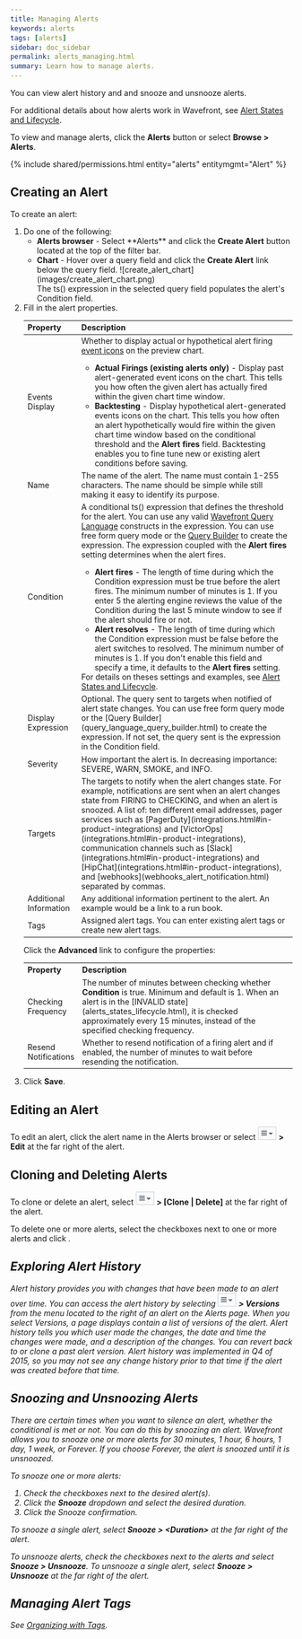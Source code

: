 ```yaml
---
title: Managing Alerts
keywords: alerts
tags: [alerts]
sidebar: doc_sidebar
permalink: alerts_managing.html
summary: Learn how to manage alerts.
---
```


You can view alert history and and snooze and unsnooze alerts. 

For additional details about how alerts work in Wavefront, see [Alert States and Lifecycle](alerts_states_lifecycle.html).

To view and manage alerts, click the **Alerts** button or select **Browse > Alerts**.

 
{% include shared/permissions.html entity="alerts" entitymgmt="Alert" %}

## Creating an Alert
 
To create an alert:

<ol>
<li>Do one of the following:
<ul>
<li markdown="span"><strong>Alerts browser</strong> - Select **Alerts** and click the <strong>Create Alert</strong> button located at the top of the filter bar.</li>
<li markdown="span"><strong>Chart</strong> - Hover over a query field and click the <strong>Create Alert</strong> link below the query field. ![create_alert_chart](images/create_alert_chart.png)<br />The ts() expression in the selected query field populates the alert's Condition field.</li>
</ul></li>
<li>Fill in the alert properties.
<table id="alert-properties">
<tbody>
<thead>
<tr><th width="20%">Property</th><th width="80%">Description</th></tr>
</thead>
<tr>
<td>Events Display</td>
<td>Whether to display actual or hypothetical alert firing <a href="charts_events_displaying.html">event icons</a> on the preview chart.
<ul><li><strong>Actual Firings (existing alerts only)</strong> - Display past alert-generated event icons on the chart. This tells you how often the given alert has actually fired within the given chart time window.</li>
<li><strong>Backtesting</strong> - Display hypothetical alert-generated events icons on the chart. This tells you how often an alert hypothetically would fire within the given chart time window based on the conditional threshold and the <strong>Alert fires</strong> field. Backtesting enables you to fine tune new or existing alert conditions before saving.</li></ul>
</td>
</tr>
<tr>
<td>Name</td>
<td>The name of the alert. The name must contain 1-255 characters. The name should be simple while still making it easy to identify its purpose.</td>
</tr>
<tr>
<td>Condition</td>
<td>A conditional ts() expression that defines the threshold for the alert. You can use any valid <a href=
"query_language_getting_started.html">Wavefront Query Language</a> constructs in the expression. You can use free form query mode or the <a href="query_language_query_builder.html">Query Builder</a> to create the expression. The expression coupled with the <strong>Alert fires</strong> setting determines when the alert fires.
<ul><li><strong>Alert fires</strong> - The length of time during which the Condition expression must be true before the alert fires. The minimum number of minutes is 1.  If you enter 5 the alerting engine reviews the value of the Condition during the last 5 minute window to see if the alert should fire or not.</li>
<li><strong>Alert resolves</strong> - The length of time during which the Condition expression must be false before the alert switches to resolved. The minimum number of minutes is 1.  If you don't enable this field and specify a time, it defaults to the <strong>Alert fires</strong> setting.</li></ul>For details on theses settings and examples, see <a href="alerts_states_lifecycle.html">Alert States and Lifecycle</a>.
</td>
</tr>
<tr>
<td>Display Expression</td>
<td markdown="span">Optional. The query sent to targets when notified of alert state changes. You can use free form query mode or the [Query Builder](query_language_query_builder.html) to create the expression. If not set, the query sent is the expression in the Condition field.</td>
</tr>
<tr>
<td>Severity</td>
<td>How important the alert is. In decreasing importance:  SEVERE, WARN, SMOKE, and INFO.</td>
</tr>
<tr>
<td>Targets</td>
<td markdown="span">The targets to notify when the alert changes state.  For example, notifications are sent when an alert changes state from FIRING to CHECKING, and when an alert is snoozed. A list of: ten different email addresses, pager services such as [PagerDuty](integrations.html#in-product-integrations) and [VictorOps](integrations.html#in-product-integrations), communication channels such as [Slack](integrations.html#in-product-integrations) and [HipChat](integrations.html#in-product-integrations), and [webhooks](webhooks_alert_notification.html) separated by commas.
</td>
</tr>
<tr>
<td>Additional Information</td>
<td>Any additional information pertinent to the alert. An example would be a link to a run book.</td>
</tr>
<tr>
<td>Tags</td>
<td>Assigned alert tags. You can enter existing alert tags or create new alert tags.</td>
</tr>
</tbody>
</table>

Click the <strong>Advanced</strong> link to configure the properties:

<table>
<tbody>
<tr><th width="20%">Property</th><th width="80%">Description</th></tr>
<tr>
<td>Checking Frequency</td>
<td markdown="span">The number of minutes between checking whether <strong>Condition</strong> is true. Minimum and default is 1. When an alert is in the [INVALID state](alerts_states_lifecycle.html), it is checked approximately every 15 minutes, instead of the specified checking frequency.</td>
</tr><tr>
<td>Resend Notifications</td>
<td>Whether to resend notification of a firing alert and if enabled, the number of minutes to wait before resending the notification.</td>
</tr>
</tbody>
</table>
</li>
<li>Click <strong>Save</strong>.</li>
</ol>
 
## Editing an Alert

To edit an alert, click the alert name in the Alerts browser or select ![action_menu](images/action_menu.png#inline) **> Edit** at the far right of the alert.
 
## Cloning and Deleting Alerts

To clone or delete an alert, select ![action_menu](images/action_menu.png#inline) **> \[Clone \| Delete\]** at the far right of the alert.

To delete one or more alerts, select the checkboxes next to one or more alerts and click <i class="fa-trash fa"/>.
 
## Exploring Alert History

Alert history provides you with changes that have been made to an alert over time. You can access the alert history by selecting ![action menu](images/action_menu.png#inline) **> Versions** from the menu located to the right of an alert on the Alerts page. When you select Versions, a page displays contain a list of versions of the alert. Alert history tells you which user made the changes, the date and time the changes were made, and a description of the changes. You can revert back to or clone a past alert version. Alert history was implemented in Q4 of 2015, so you may not see any change history prior to that time if the alert was created before that time.

## Snoozing and Unsnoozing Alerts

There are certain times when you want to silence an alert, whether the conditional is met or not. You can do this by snoozing an alert. Wavefront allows you to snooze one or more alerts for 30 minutes, 1 hour, 6 hours, 1 day, 1 week, or Forever. If you choose Forever, the alert is snoozed until it is unsnoozed.
 
To snooze one or more alerts:

1. Check the checkboxes next to the desired alert(s).
1. Click the **Snooze** dropdown and select the desired duration.
1. Click the Snooze confirmation.
 
To snooze a single alert, select **Snooze > \<Duration\>** at the far right of the alert.

To unsnooze alerts, check the checkboxes next to the alerts and select **Snooze > Unsnooze**. To unsnooze a single alert, select **Snooze > Unsnooze** at the far right of the alert.

## Managing Alert Tags

See [Organizing with Tags](tags_overview.html).


